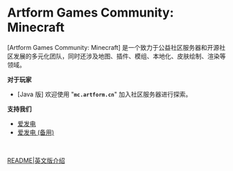 # Artform Games Community: Minecraft

[Artform Games Community: Minecraft] 是一个致力于公益社区服务器和开源社区发展的多元化团队，同时还涉及地图、插件、模组、本地化、皮肤绘制、渲染等领域。

**对于玩家**

- [Java 版] 欢迎使用 "**`mc.artform.cn`**" 加入社区服务器进行探索。

**支持我们**

- [爱发电](https://afdian.net/a/artformgames)
- [爱发电 (备用)](https://afdian.com/a/artformgames)

<br>

[README|英文版介绍](https://github.com/ArtformGames/.github/blob/master/profile/README.md)
